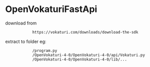 # OpenVokaturiFastApi

download from

                https://vokaturi.com/downloads/download-the-sdk


extract to folder eg:

                /program.py
                /OpenVokaturi-4-0/OpenVokaturi-4-0/api/Vokaturi.py
                /OpenVokaturi-4-0/OpenVokaturi-4-0/lib/...


